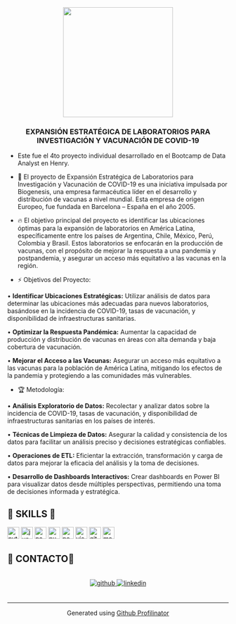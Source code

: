 

<div align="center">
<img src="https://i.ibb.co/ZGgWV2P/logo-biogenesis.png" align="center" height="" width="250" />
</div>  
  

### <div align="center">EXPANSIÓN ESTRATÉGICA DE LABORATORIOS PARA INVESTIGACIÓN Y VACUNACIÓN DE COVID-19</div>  
  

- Este fue el 4to proyecto individual desarrollado en el Bootcamp de Data Analyst en Henry.
  
  

- 💯 El proyecto de Expansión Estratégica de Laboratorios para Investigación y Vacunación de COVID-19 es una iniciativa impulsada por Biogenesis, una empresa farmacéutica líder en el desarrollo y distribución de vacunas a nivel mundial. Esta empresa de origen Europeo, fue fundada en Barcelona – España en el año 2005.  
  

- 🔥 El objetivo principal del proyecto es identificar las ubicaciones óptimas para la expansión de laboratorios en América Latina, específicamente entre los países de Argentina, Chile, México, Perú, Colombia y Brasil. Estos laboratorios se enfocarán en la producción de vacunas, con el propósito de mejorar la respuesta a una pandemia y postpandemia, y asegurar un acceso más equitativo a las vacunas en la región.  
  

- ⚡ Objetivos del Proyecto:

• **Identificar Ubicaciones Estratégicas:** Utilizar análisis de datos para determinar las ubicaciones más adecuadas para nuevos laboratorios, basándose en la incidencia de COVID-19, tasas de vacunación, y disponibilidad de infraestructuras sanitarias.

• **Optimizar la Respuesta Pandémica:** Aumentar la capacidad de producción y distribución de vacunas en áreas con alta demanda y baja cobertura de vacunación.

• **Mejorar el Acceso a las Vacunas:** Asegurar un acceso más equitativo a las vacunas para la población de América Latina, mitigando los efectos de la pandemia y protegiendo a las comunidades más vulnerables.
  
  

- 🏆 Metodología:

• **Análisis Exploratorio de Datos:** Recolectar y analizar datos sobre la incidencia de COVID-19, tasas de vacunación, y disponibilidad de infraestructuras sanitarias en los países de interés.

• **Técnicas de Limpieza de Datos:** Asegurar la calidad y consistencia de los datos para facilitar un análisis preciso y decisiones estratégicas confiables.

• **Operaciones de ETL:** Eficientar la extracción, transformación y carga de datos para mejorar la eficacia del análisis y la toma de decisiones.

• **Desarrollo de Dashboards Interactivos:** Crear dashboards en Power BI para visualizar datos desde múltiples perspectivas, permitiendo una toma de decisiones informada y estratégica.
  
  

<h2>
🔹 SKILLS 🔹
</h2> 
<div align="left">
  <a href="https://www.python.org/" target="_blank"><img src=https://img.shields.io/badge/Python-111112?&style=flat-square&logo=python alt=python height=27px/></a>
  <a href="https://jupyter.org/" target="_blank"><img src=https://img.shields.io/badge/Jupyter-111112?&style=flat-square&logo=jupyter alt=jupyter height=27px/></a>
  <a href="https://pandas.pydata.org/" target="_blank"><img src=https://img.shields.io/badge/Pandas-111112?&style=flat-square&logo=pandas&logoColor=150458 alt=pandas height=27px/></a>
  <a href="https://numpy.org/" target="_blank"><img src=https://img.shields.io/badge/Numpy-111112?&style=flat-square&logo=numpy&logoColor=013243 alt=numpy height=27px/></a>
   <a href="https://powerbi.microsoft.com/es/" target="_blank"><img src=https://img.shields.io/badge/PowerBI-111112?&style=flat-square&logo=powerbi&logoColor=F2C811 alt=powerbi height=27px/></a>
 <a href="https://code.visualstudio.com/" target="_blank"><img src=https://img.shields.io/badge/VSCode-111112?&style=flat-square&logo=visualstudiocode&logoColor=007ACC alt=visualstudiocode height=27px/></a>
  <a href="https://git-scm.com/" target="_blank"><img src=https://img.shields.io/badge/GIT-111112?&style=flat-square&logo=git&logoColor=F05032 alt=git height=27px/></a>
  <a href="https://markdown.es/" target="_blank"><img src=https://img.shields.io/badge/Markdown-111112?&style=flat-square&logo=markdown&logoColor=white alt=markdown height=27px/></a>

</div>    
  

<h2>
🔹 CONTACTO🔹
</h2>   
  

<br/>  

<div align="center">
<a href="https://github.com/https://github.com/arturoplm" target="_blank">
<img src=https://img.shields.io/badge/github-%2324292e.svg?&style=for-the-badge&logo=github&logoColor=white alt=github style="margin-bottom: 5px;" />
</a>
<a href="https://linkedin.com/in/https://www.linkedin.com/in/arturoplm/" target="_blank">
<img src=https://img.shields.io/badge/linkedin-%231E77B5.svg?&style=for-the-badge&logo=linkedin&logoColor=white alt=linkedin style="margin-bottom: 5px;" />
</a>  
</div>  

<br />

----
<div align="center">Generated using <a href="https://profilinator.rishav.dev/" target="_blank">Github Profilinator</a></div>
